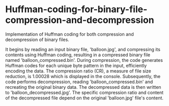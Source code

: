 # Huffman-coding-for-binary-file-compression-and-decompression


Implementation of Huffman coding for both compression and decompression of binary files.

It begins by reading an input binary file, 'balloon.jpg', and compressing its contents using Huffman coding, resulting in a compressed binary file named 'balloon_compressed.bin'. During compression, the code generates Huffman codes for each unique byte pattern in the input, efficiently encoding the data. The compression ratio (CR), a measure of file size reduction, is 1.00028 which is displayed in the console. Subsequently, the code performs decompression, reading 'balloon_compressed.bin' and recreating the original binary data. The decompressed data is then written to 'balloon_decompressed.jpg'. The specific compression ratio and content of the decompressed file depend on the original 'balloon.jpg' file's content.
